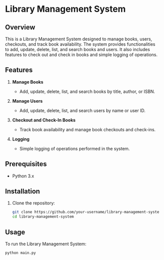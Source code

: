 # Library Management System

## Overview

This is a Library Management System designed to manage books, users, checkouts, and track book availability. The system provides functionalities to add, update, delete, list, and search books and users. It also includes features to check out and check in books and simple logging of operations.

## Features

1. **Manage Books**
   - Add, update, delete, list, and search books by title, author, or ISBN.
   
2. **Manage Users**
   - Add, update, delete, list, and search users by name or user ID.
   
3. **Checkout and Check-In Books**
   - Track book availability and manage book checkouts and check-ins.
   
4. **Logging**
   - Simple logging of operations performed in the system.

## Prerequisites

- Python 3.x

## Installation

1. Clone the repository:
    ```bash
    git clone https://github.com/your-username/library-management-system.git
    cd library-management-system
    ```

## Usage

To run the Library Management System:

```bash
python main.py
